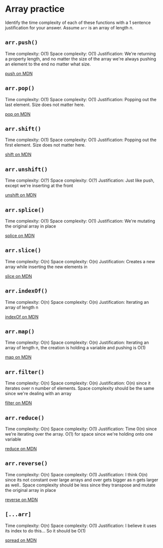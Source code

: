 # Array practice

Identify the time complexity of each of these functions with a 1 sentence
justification for your answer. Assume `arr` is an array of length _n_.

## `arr.push()`

Time complexity: O(1)
Space complexity: O(1)
Justification: We're returning a property length, and no matter the size of the array we're always pushing an element to the end no matter what size.

[push on MDN][push]


## `arr.pop()`

Time complexity: O(1)
Space complexity: O(1)
Justification: Popping out the last element.  Size does not matter here.

[pop on MDN][pop]

## `arr.shift()`

Time complexity: O(1)
Space complexity: O(1)
Justification: Popping out the first element.  Size does not matter here.

[shift on MDN][shift]

## `arr.unshift()`

Time complexity: O(?)
Space complexity: O(?)
Justification: Just like push, except we're inserting at the front

[unshift on MDN][unshift]

## `arr.splice()`

Time complexity: O(1)
Space complexity: O(1)
Justification: We're mutating the original array in place

[splice on MDN][splice]

## `arr.slice()`

Time complexity: O(n)
Space complexity: O(n)
Justification: Creates a new array while inserting the new elements in

[slice on MDN][slice]

## `arr.indexOf()`

Time complexity: O(n)
Space complexity: O(n)
Justification: Iterating an array of length n

[indexOf on MDN][indexOf]

## `arr.map()`

Time complexity: O(n)
Space complexity: O(n)
Justification: Iterating an array of length n, the creation is holding a variable and pushing is O(1)

[map on MDN][map]

## `arr.filter()`

Time complexity: O(n)
Space complexity: O(n)
Justification: O(n) since it iterates over n number of elements.  Space complexity should be the same since we're dealing with an array

[filter on MDN][filter]

## `arr.reduce()`

Time complexity: O(n)
Space complexity: O(1)
Justification: Time 0(n) since we're iterating over the array.  O(1) for space since we're holding onto one variable

[reduce on MDN][reduce]

## `arr.reverse()`

Time complexity: O(n)
Space complexity: O(1)
Justification: I think O(n) since its not constant over large arrays and over gets bigger as n gets larger as well..  Space complexity should be less since they transpose and mutate the original array in place

[reverse on MDN][reverse]

## `[...arr]`

Time complexity: O(n)
Space complexity: O(1)
Justification: I believe it uses its index to do this... So it should be O(1)

[spread on MDN][spread]

[push]:https://developer.mozilla.org/en-US/docs/Web/JavaScript/Reference/Global_Objects/Array/push
[pop]:https://developer.mozilla.org/en-US/docs/Web/JavaScript/Reference/Global_Objects/Array/pop
[shift]:https://developer.mozilla.org/en-US/docs/Web/JavaScript/Reference/Global_Objects/Array/shift
[unshift]:https://developer.mozilla.org/en-US/docs/Web/JavaScript/Reference/Global_Objects/Array/unshift
[splice]:https://developer.mozilla.org/en-US/docs/Web/JavaScript/Reference/Global_Objects/Array/splice
[slice]:https://developer.mozilla.org/en-US/docs/Web/JavaScript/Reference/Global_Objects/Array/slice
[indexOf]:https://developer.mozilla.org/en-US/docs/Web/JavaScript/Reference/Global_Objects/Array/indexOf
[map]:https://developer.mozilla.org/en-US/docs/Web/JavaScript/Reference/Global_Objects/Array/map
[filter]:https://developer.mozilla.org/en-US/docs/Web/JavaScript/Reference/Global_Objects/Array/filter
[reduce]:https://developer.mozilla.org/en-US/docs/Web/JavaScript/Reference/Global_Objects/Array/reduce
[reverse]:https://developer.mozilla.org/en-US/docs/Web/JavaScript/Reference/Global_Objects/Array/reverse
[spread]:https://developer.mozilla.org/en-US/docs/Web/JavaScript/Reference/Operators/Spread_syntax
